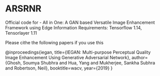 # ARSRNR
Official code for -  All in One: A GAN based Versatile Image Enhancement Framework using Edge Information
Requirements: Tensorflow 1.14, Tensorlayer 1.11

Please cithe the following papers if you use this

@inproceedings{iegan,
  title={IEGAN: Multi-purpose Perceptual Quality Image Enhancement Using Generative Adversarial Network},
  author={Ghosh, Soumya Shubhra and Hua, Yang and Mukherjee, Sankha Subhra and Robertson, Neil},
  booktitle=wacv,
  year={2019}
}
